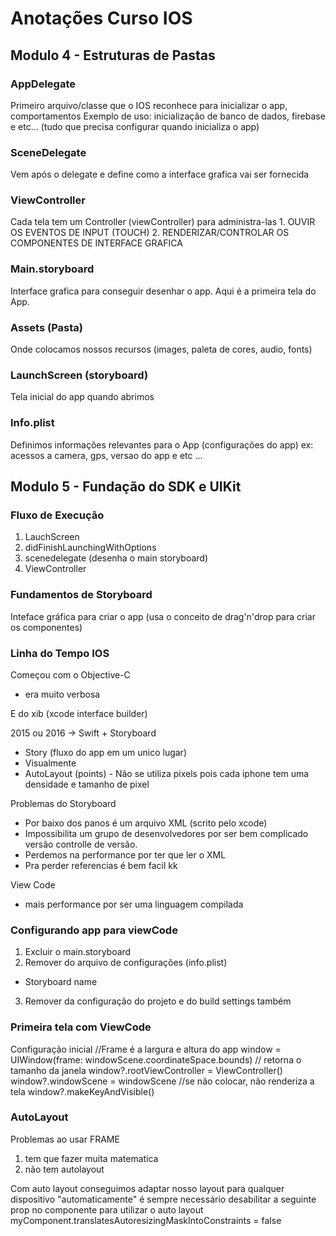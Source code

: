 #  Anotações Curso IOS

## Modulo 4 - Estruturas de Pastas

### AppDelegate
Primeiro arquivo/classe que o IOS reconhece para inicializar o app, comportamentos
Exemplo de uso: inicialização de banco de dados, firebase e etc... (tudo que precisa configurar quando inicializa o app)

### SceneDelegate
Vem após o delegate e define como a interface grafica vai ser fornecida

### ViewController
Cada tela tem um Controller (viewController) para administra-las
    1. OUVIR OS EVENTOS DE INPUT (TOUCH)
    2. RENDERIZAR/CONTROLAR OS COMPONENTES DE INTERFACE GRAFICA

### Main.storyboard
Interface grafica para conseguir desenhar o app. Aqui é a primeira tela do App.

### Assets (Pasta)
Onde colocamos nossos recursos (images, paleta de cores, audio, fonts)

### LaunchScreen (storyboard)
Tela inicial do app quando abrimos

### Info.plist
Definimos informações relevantes para o App (configurações do app)
ex: acessos a camera, gps, versao do app e etc ... 

## Modulo 5 - Fundação do SDK e UIKit

### Fluxo de Execução
1. LauchScreen
2. didFinishLaunchingWithOptions
3. scenedelegate (desenha o main storyboard)
4. ViewController

### Fundamentos de Storyboard
Inteface gráfica para criar o app (usa o conceito de drag'n'drop para criar os componentes)

### Linha do Tempo IOS
Começou com o Objective-C
 - era muito verbosa

E do xib (xcode interface builder)

2015 ou 2016 -> Swift + Storyboard
 - Story (fluxo do app em um unico lugar)
 - Visualmente
 - AutoLayout (points) - Não se utiliza pixels pois cada iphone tem uma densidade e tamanho de pixel
 
 Problemas do Storyboard
  - Por baixo dos panos é um arquivo XML (scrito pelo xcode)
  - Impossibilita um grupo de desenvolvedores por ser bem complicado versão controlle de versão.
  - Perdemos na performance por ter que ler o XML
  - Pra perder referencias é bem facil kk

View Code
 - mais performance por ser uma linguagem compilada  
  
  
### Configurando app para viewCode
1. Excluir o main.storyboard
2. Remover do arquivo de configurações (info.plist)
 - Storyboard name
3. Remover da configuração do projeto e do build settings também

### Primeira tela com ViewCode
Configuração inicial
        //Frame é a largura e altura do app
        window = UIWindow(frame: windowScene.coordinateSpace.bounds) // retorna o tamanho da janela
        window?.rootViewController = ViewController()
        window?.windowScene = windowScene
        //se não colocar, não renderiza a tela
        window?.makeKeyAndVisible()

### AutoLayout
Problemas ao usar FRAME
 1. tem que fazer muita matematica
 2. não tem autolayout

Com auto layout conseguimos adaptar nosso layout para qualquer dispositivo "automaticamente"
é sempre necessário desabilitar a seguinte prop no componente para utilizar o auto layout
myComponent.translatesAutoresizingMaskIntoConstraints = false
